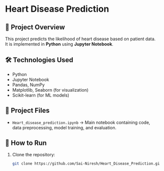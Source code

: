 # Heart Disease Prediction

## 📌 Project Overview
This project predicts the likelihood of heart disease based on patient data.  
It is implemented in **Python** using **Jupyter Notebook**.

## 🛠️ Technologies Used
- Python  
- Jupyter Notebook  
- Pandas, NumPy  
- Matplotlib, Seaborn (for visualization)  
- Scikit-learn (for ML models)

## 📂 Project Files
- `Heart_disease_prediction.ipynb` → Main notebook containing code, data preprocessing, model training, and evaluation.

## 🚀 How to Run
1. Clone the repository:
   ```bash
   git clone https://github.com/Sai-Niresh/Heart_Disease_Prediction.git
